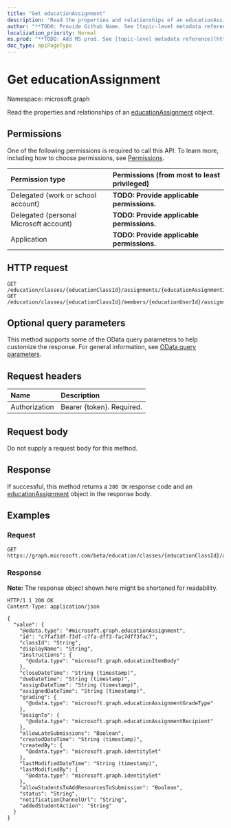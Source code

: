 ```yaml
---
title: "Get educationAssignment"
description: "Read the properties and relationships of an educationAssignment object."
author: "**TODO: Provide Github Name. See [topic-level metadata reference](https://msgo.azurewebsites.net/add/document/guidelines/metadata.html#topic-level-metadata)**"
localization_priority: Normal
ms.prod: "**TODO: Add MS prod. See [topic-level metadata reference](https://msgo.azurewebsites.net/add/document/guidelines/metadata.html#topic-level-metadata)**"
doc_type: apiPageType
---
```


# Get educationAssignment
Namespace: microsoft.graph

Read the properties and relationships of an [educationAssignment](../resources/educationassignment.md) object.

## Permissions
One of the following permissions is required to call this API. To learn more, including how to choose permissions, see [Permissions](/graph/permissions-reference).

|Permission type|Permissions (from most to least privileged)|
|:---|:---|
|Delegated (work or school account)|**TODO: Provide applicable permissions.**|
|Delegated (personal Microsoft account)|**TODO: Provide applicable permissions.**|
|Application|**TODO: Provide applicable permissions.**|

## HTTP request

<!-- {
  "blockType": "ignored"
}
-->
``` http
GET /education/classes/{educationClassId}/assignments/{educationAssignmentId}
GET /education/classes/{educationClassId}/members/{educationUserId}/assignments/{educationAssignmentId}
```

## Optional query parameters
This method supports some of the OData query parameters to help customize the response. For general information, see [OData query parameters](/graph/query-parameters).

## Request headers
|Name|Description|
|:---|:---|
|Authorization|Bearer {token}. Required.|

## Request body
Do not supply a request body for this method.

## Response

If successful, this method returns a `200 OK` response code and an [educationAssignment](../resources/educationassignment.md) object in the response body.

## Examples

### Request
<!-- {
  "blockType": "request",
  "name": "get_educationassignment"
}
-->
``` http
GET https://graph.microsoft.com/beta/education/classes/{educationClassId}/assignments/{educationAssignmentId}
```


### Response
**Note:** The response object shown here might be shortened for readability.
<!-- {
  "blockType": "response",
  "truncated": true,
  "@odata.type": "microsoft.graph.educationAssignment"
}
-->
``` http
HTTP/1.1 200 OK
Content-Type: application/json

{
  "value": {
    "@odata.type": "#microsoft.graph.educationAssignment",
    "id": "c7faf3df-f3df-c7fa-dff3-fac7dff3fac7",
    "classId": "String",
    "displayName": "String",
    "instructions": {
      "@odata.type": "microsoft.graph.educationItemBody"
    },
    "closeDateTime": "String (timestamp)",
    "dueDateTime": "String (timestamp)",
    "assignDateTime": "String (timestamp)",
    "assignedDateTime": "String (timestamp)",
    "grading": {
      "@odata.type": "microsoft.graph.educationAssignmentGradeType"
    },
    "assignTo": {
      "@odata.type": "microsoft.graph.educationAssignmentRecipient"
    },
    "allowLateSubmissions": "Boolean",
    "createdDateTime": "String (timestamp)",
    "createdBy": {
      "@odata.type": "microsoft.graph.identitySet"
    },
    "lastModifiedDateTime": "String (timestamp)",
    "lastModifiedBy": {
      "@odata.type": "microsoft.graph.identitySet"
    },
    "allowStudentsToAddResourcesToSubmission": "Boolean",
    "status": "String",
    "notificationChannelUrl": "String",
    "addedStudentAction": "String"
  }
}
```

